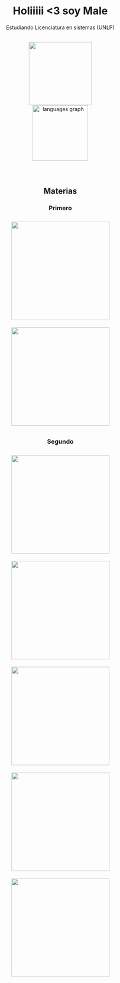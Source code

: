 <h1 align="center">Holiiiii <3 soy Male</h1>

<p align="center">Estudiando Licenciatura  en sistemas (UNLP)</p>

<br clear="both">

<div align="center">
  <img height="170" src="https://media1.tenor.com/m/RS644aE7pucAAAAd/marceline.gif"  />
</div>

<div align="center">
  <img src="https://github-readme-stats.vercel.app/api/top-langs?username=maledattoli&locale=es&hide_title=false&layout=compact&card_width=320&langs_count=5&theme=nightowl&hide_border=false&order=2" height="150" alt="languages graph"  />
</div>

###

<br clear="both">

<h2 align="center">Materias</h2>

<div align="center">
  <h3 align="center"><b>Primero</b></h3>
  <a href="https://github.com/maledattoli/ARQUI">
        <img width="265" src="https://denvercoder1-github-readme-stats.vercel.app/api/pin/?username=maledattoli&repo=ARQUI&theme=nightowl&bg_color=1F222E&icon_color=F8D866&show_icons=false&border_color=6a0dad" style="margin: 10px;">
    </a>
  <a href="https://github.com/maledattoli/TALLER">
        <img width="265" src="https://denvercoder1-github-readme-stats.vercel.app/api/pin/?username=maledattoli&repo=TALLER&theme=nightowl&bg_color=1F222E&icon_color=F8D866&show_icons=false&border_color=6a0dad" style="margin: 10px;">
    </a>
 </div> 
 
<div align="center">
  <h3 align="center"><b>Segundo</b></h3>
  <a href="https://github.com/maledattoli/AYED">
        <img width="265" src="https://denvercoder1-github-readme-stats.vercel.app/api/pin/?username=maledattoli&repo=AYED&theme=nightowl&bg_color=1F222E&icon_color=F8D866&show_icons=false&border_color=6a0dad&cache_seconds=0" style="margin: 10px;">
    </a>
  <a href="https://github.com/maledattoli/FOD">
        <img width="265" src="https://denvercoder1-github-readme-stats.vercel.app/api/pin/?username=maledattoli&repo=FOD&theme=nightowl&bg_color=1F222E&icon_color=F8D866&show_icons=false&border_color=6a0dad&cache_seconds=0" style="margin: 10px;">
    </a>
  <a href="https://github.com/maledattoli/OO1">
        <img width="265" src="https://denvercoder1-github-readme-stats.vercel.app/api/pin/?username=maledattoli&repo=OO1&theme=nightowl&bg_color=1F222E&icon_color=F8D866&show_icons=false&border_color=6a0dad&cache_seconds=0" style="margin: 10px;">
    </a>
  <a href="https://github.com/maledattoli/INGE-1">
        <img width="265" src="https://denvercoder1-github-readme-stats.vercel.app/api/pin/?username=maledattoli&repo=INGE-1&theme=nightowl&bg_color=1F222E&icon_color=F8D866&show_icons=false&border_color=6a0dad&cache_seconds=0" style="margin: 10px;">
    </a>
  <a href="https://github.com/maledattoli/ISO">
        <img width="265" src="https://denvercoder1-github-readme-stats.vercel.app/api/pin/?username=maledattoli&repo=ISO&theme=nightowl&bg_color=1F222E&icon_color=F8D866&show_icons=false&border_color=6a0dad&cache_seconds=0" style="margin: 10px;">
    </a>
</div>

###
